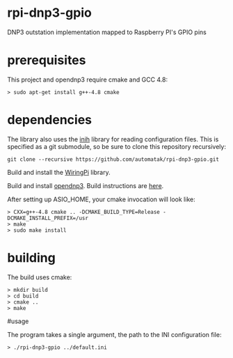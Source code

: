 # rpi-dnp3-gpio

DNP3 outstation implementation mapped to Raspberry PI's GPIO pins

# prerequisites

This project and opendnp3 require cmake and GCC 4.8:

```
> sudo apt-get install g++-4.8 cmake
```

# dependencies

The library also uses the [inih](https://github.com/benhoyt/inih) library for reading configuration files. This is specified as a git submodule, so be sure to clone this repository recursively:

```
git clone --recursive https://github.com/automatak/rpi-dnp3-gpio.git
```

Build and install the [WiringPi](https://projects.drogon.net/raspberry-pi/wiringpi/download-and-install/) library.

Build and install [opendnp3](https://github.com/jadamcrain/dnp3). Build instructions are [here](https://automatak.com/opendnp3/docs/guide/current/build/cmake/).

After setting up ASIO_HOME, your cmake invocation will look like:
```
> CXX=g++-4.8 cmake .. -DCMAKE_BUILD_TYPE=Release -DCMAKE_INSTALL_PREFIX=/usr
> make
> sudo make install
```

# building

The build uses cmake:

```
> mkdir build
> cd build
> cmake ..
> make
```

#usage 

The program takes a single argument, the path to the INI configuration file:

```
> ./rpi-dnp3-gpio ../default.ini
```


